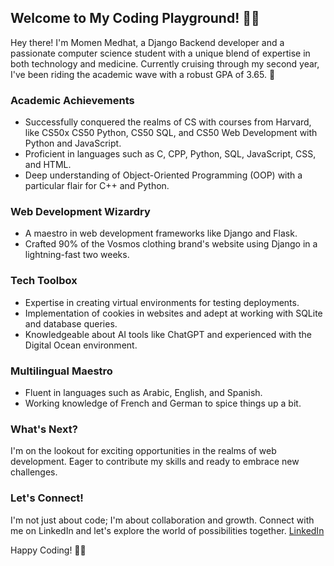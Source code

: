 

## Welcome to My Coding Playground! 👨‍💻

Hey there! I'm Momen Medhat, a Django Backend developer and a passionate computer science student with a unique blend of expertise in both technology and medicine. Currently cruising through my second year, I've been riding the academic wave with a robust GPA of 3.65. 🚀

### Academic Achievements

- Successfully conquered the realms of CS with courses from Harvard, like CS50x CS50 Python, CS50 SQL, and CS50 Web Development with Python and JavaScript.
- Proficient in languages such as C, CPP, Python, SQL, JavaScript, CSS, and HTML.
- Deep understanding of Object-Oriented Programming (OOP) with a particular flair for C++ and Python.
  
### Web Development Wizardry

- A maestro in web development frameworks like Django and Flask.
- Crafted 90% of the Vosmos clothing brand's website using Django in a lightning-fast two weeks.

### Tech Toolbox

- Expertise in creating virtual environments for testing deployments.
- Implementation of cookies in websites and adept at working with SQLite and database queries.
- Knowledgeable about AI tools like ChatGPT and experienced with the Digital Ocean environment.

### Multilingual Maestro

- Fluent in languages such as Arabic, English, and Spanish.
- Working knowledge of French and German to spice things up a bit.




### What's Next?

I'm on the lookout for exciting opportunities in the realms of web development. Eager to contribute my skills and ready to embrace new challenges.

### Let's Connect!

I'm not just about code; I'm about collaboration and growth. Connect with me on LinkedIn and let's explore the world of possibilities together. [LinkedIn](https://www.linkedin.com/in/momenmedhatsalem/)

Happy Coding! 🚀✨
